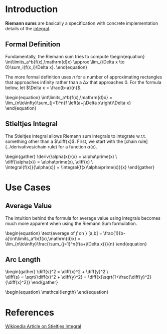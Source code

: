 # Introduction

**Riemann sums** are basically a specification with concrete implementation details of the [integral](./Home).

## Formal Definition

Fundamentally, the Riemann sum tries to compute
\begin{equation}
\int\limits_a^b{f(x)\,\mathrm{d}x} \approx \lim_{\Delta x \to 0}\sum_i{f(x_i)\Delta x}.
\end{equation}

The more formal definition uses $n$ for a number of approximating rectangles that approaches infinity rather than a $\Delta x$ that approaches 0. For the formula below, let $\Delta x = \frac{b-a}{n}$.

\begin{equation}
\int\limits_a^b{f(x)\,\mathrm{d}x} = \lim_{n\to\infty}\sum_{j=1}^n{f \left(a+j\Delta x\right)\Delta x}
\end{equation}

## Stieltjes Integral

The Stieltjes integral allows Riemann sum integrals to integrate w.r.t. something other than a $\diff{x}$. First, we start with the  [chain rule](../derivatives/chain rule) for a function $\alpha(x)$.

\begin{gather}
\deriv{\alpha(x)}{x} = \alpha\prime(x) \\\
\diff{\alpha(x)} = \alpha\prime(x)\, \diff{x} \\\
\integral{f(x)}{\alpha(x)} = \integral{f(x)\alpha\prime(x)}{x}
\end{gather}


# Use Cases

## Average Value

The intuition behind the formula for average value using integrals becomes much more apparent when using the Riemann Sum formulation.

\begin{equation}
\text{average of $f$ on } [a,b] = \frac{1}{b-a}\int\limits_a^b{f(x)\,\mathrm{d}x} = \lim_{n\to\infty}\frac{\sum_{j=1}^n{f(a+j\Delta x)}}{n}
\end{equation}

## Arc Length

\begin{gather}
\diff{s}^2 = \diff{x}^2 + \diff{y}^2 \\\
\diff{s} = \sqrt{\diff{x}^2 + \diff{y}^2} = \diff{x}\sqrt{1+\frac{\diff{y}^2}{\diff{x}^2}}
\end{gather}

\begin{equation}
\mathcal{length}
\end{equation}

# References

[Wikipedia Article on Stieltjes Integral](https://en.wikipedia.org/wiki/Riemann%E2%80%93Stieltjes_integral)
